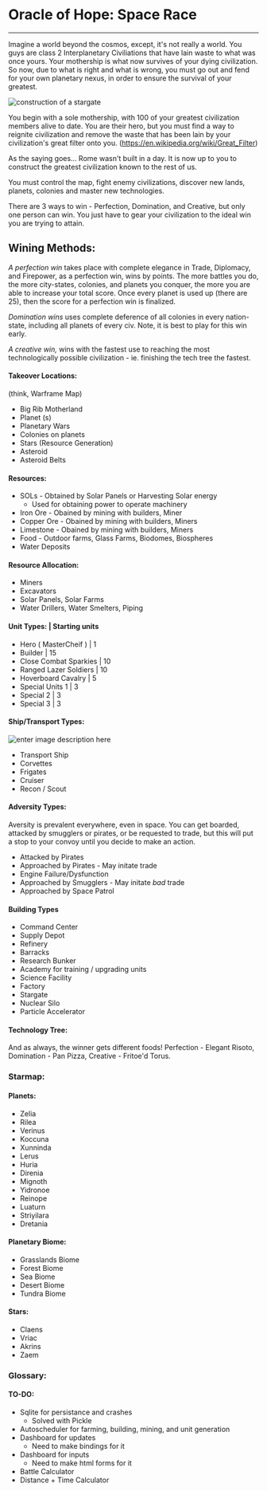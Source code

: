 # Oracle of Hope: Space Race
---
Imagine a world beyond the cosmos, except, it's not really a world. You guys are class 2 Interplanetary Civiliations that have lain waste to what was once yours. Your mothership is what now survives of your dying civilization. So now, due to what is right and what is wrong, you must go out and fend for your own planetary nexus, in order to ensure the survival of your greatest.

 ![construction of a stargate](https://image.freepik.com/free-photo/human-ring-stronghold-outer-planet-science-fiction-illustration_456031-76.jpg)

You begin with a sole mothership, with 100 of your greatest civilization members alive to date. You are their hero, but you must find a way to reignite civilization and remove the waste that has been lain by your civilization's great filter onto you. (https://en.wikipedia.org/wiki/Great_Filter)

  

As the saying goes... Rome wasn't built in a day. It is now up to you to construct the greatest civilization known to the rest of us.

You must control the map, fight enemy civilizations, discover new lands, planets, colonies and master new technologies.

There are 3 ways to win - Perfection, Domination, and Creative, but only one person can win. You just have to gear your civilization to the ideal win you are trying to attain.

## Wining Methods:

*A perfection win* takes place with complete elegance in Trade, Diplomacy, and Firepower, as a perfection win, wins by points. The more battles you do, the more city-states, colonies, and planets you conquer, the more you are able to increase your total score. Once every planet is used up (there are 25), then the score for a perfection win is finalized.

*Domination wins* uses complete deference of all colonies in every nation-state, including all planets of every civ. Note, it is best to play for this win early.

*A creative win,* wins with the fastest use to reaching the most technologically possible civilization - ie. finishing the tech tree the fastest.

#### Takeover Locations: 
(think, Warframe Map) 
- Big Rib Motherland
- Planet (s)
- Planetary Wars
- Colonies on planets
- Stars (Resource Generation)
- Asteroid
- Asteroid Belts

#### Resources:

- SOLs - Obtained by Solar Panels or Harvesting Solar energy
    - Used for obtaining power to operate machinery
- Iron Ore - Obained by mining with builders, Miner
- Copper Ore - Obained by mining with builders, Miners
- Limestone - Obained by mining with builders, Miners
- Food - Outdoor farms, Glass Farms, Biodomes, Biospheres
- Water Deposits

#### Resource Allocation:
- Miners
- Excavators
- Solar Panels, Solar Farms
- Water Drillers, Water Smelters, Piping

#### Unit Types: | Starting units
- Hero ( MasterCheif ) | 1
- Builder | 15
- Close Combat Sparkies | 10
- Ranged Lazer Soldiers | 10
- Hoverboard Cavalry | 5
- Special Units 1 | 3
- Special 2 | 3
- Special 3 | 3

#### Ship/Transport Types: 

![enter image description here](https://images-wixmp-ed30a86b8c4ca887773594c2.wixmp.com/f/14742e20-ac3e-4580-b025-163d5b8c6575/dbvxqun-2ad00b69-c89b-4e3d-9e7e-cc2fae2145a0.jpg/v1/fill/w_1600,h_2249,q_75,strp/systems_alliance_frigates__scouts_and_corvettes_by_euderion_dbvxqun-fullview.jpg?token=eyJ0eXAiOiJKV1QiLCJhbGciOiJIUzI1NiJ9.eyJzdWIiOiJ1cm46YXBwOjdlMGQxODg5ODIyNjQzNzNhNWYwZDQxNWVhMGQyNmUwIiwiaXNzIjoidXJuOmFwcDo3ZTBkMTg4OTgyMjY0MzczYTVmMGQ0MTVlYTBkMjZlMCIsIm9iaiI6W1t7ImhlaWdodCI6Ijw9MjI0OSIsInBhdGgiOiJcL2ZcLzE0NzQyZTIwLWFjM2UtNDU4MC1iMDI1LTE2M2Q1YjhjNjU3NVwvZGJ2eHF1bi0yYWQwMGI2OS1jODliLTRlM2QtOWU3ZS1jYzJmYWUyMTQ1YTAuanBnIiwid2lkdGgiOiI8PTE2MDAifV1dLCJhdWQiOlsidXJuOnNlcnZpY2U6aW1hZ2Uub3BlcmF0aW9ucyJdfQ.NgTFfOfHgp4TlCdAuIAWy64rnHYMyR1iTLoXcNeuZUo)
- Transport Ship
- Corvettes
- Frigates
- Cruiser
- Recon / Scout

#### Adversity Types: 
Aversity is prevalent everywhere, even in space. You can get boarded, attacked by smugglers or pirates, or be requested to trade, but this will put a stop to your convoy until you decide to make an action. 

- Attacked by Pirates
- Approached by Pirates - May initate trade
- Engine Failure/Dysfunction
- Approached by Smugglers - May initate *bad* trade
- Approached by Space Patrol

#### Building Types
- Command Center
- Supply Depot
- Refinery
- Barracks
- Research Bunker
- Academy for training / upgrading units
- Science Facility
- Factory 
- Stargate
- Nuclear Silo
- Particle Accelerator


#### Technology Tree:



And as always, the winner gets different foods! Perfection - Elegant Risoto, Domination - Pan Pizza, Creative - Fritoe'd Torus.

### Starmap:
#### Planets:
- Zelia
- Rilea
- Verinus
- Koccuna
- Xunninda
- Lerus
- Huria
- Direnia
- Mignoth
- Yidronoe
- Reinope
- Luaturn
- Striyilara
- Dretania

#### Planetary Biome:
- Grasslands Biome
- Forest Biome
- Sea Biome
- Desert Biome
- Tundra Biome

#### Stars:
- Claens
- Vriac
- Akrins
- Zaem

### Glossary:


#### TO-DO:
- Sqlite for persistance and crashes
    - Solved with Pickle
- Autoscheduler for farming, building, mining, and unit generation
- Dashboard for updates
    - Need to make bindings for it
- Dashboard for inputs
    - Need to make html forms for it
- Battle Calculator
- Distance + Time Calculator